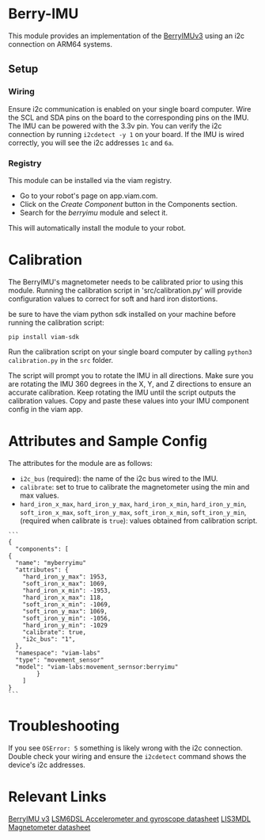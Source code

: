 # Berry-IMU
This module provides an implementation of the [BerryIMUv3](https://ozzmaker.com/product/berryimu-accelerometer-gyroscope-magnetometer-barometricaltitude-sensor/) using an i2c connection on ARM64 systems.

## Setup

###  Wiring
Ensure i2c communication is enabled on your single board computer. Wire the SCL and SDA pins on the board to the corresponding pins on the IMU. 
The IMU can be powered with the 3.3v pin. You can verify the i2c connection by running `i2cdetect -y 1` on your board. If the IMU is wired correctly, you will see 
the i2c addresses `1c` and `6a`. 

### Registry
This module can be installed via the viam registry. 

- Go to your robot's page on app.viam.com.
- Click on the *Create Component* button in the Components section.
- Search for the *berryimu* module and select it. 

This will automatically install the module to your robot.


# Calibration
The BerryIMU's magnetometer needs to be calibrated prior to using this module. Running the calibration script in 'src/calibration.py'
will provide configuration values to correct for soft and hard iron distortions. 

be sure to have the viam python sdk installed on your machine before running the calibration script:
```
pip install viam-sdk
```

Run the calibration script on your single board computer by calling `python3 calibration.py` in the `src` folder.

The script will prompt you to rotate the IMU in all directions. Make sure you are rotating the IMU 360 degrees in the X, Y, and Z directions 
to ensure an accurate calibration. Keep rotating the IMU until the script outputs the calibration values. Copy and paste these values into your
IMU component config in the viam app.

# Attributes and Sample Config 
The attributes for the module are as follows:
   - `i2c_bus` (required): the name of the i2c bus wired to the IMU.
   - `calibrate`: set to true to calibrate the magnetometer using the min and max values.
   - `hard_iron_x_max`, `hard_iron_y_max`, `hard_iron_x_min`, `hard_iron_y_min`, `soft_iron_x_max`, `soft_iron_y_max`, `soft_iron_x_min`, `soft_iron_y_min`, (required when calibrate is `true`): values obtained from
    calibration script.

    ```
    {
      "components": [
    {
      "name": "myberryimu"
      "attributes": {
        "hard_iron_y_max": 1953,
        "soft_iron_x_max": 1069,
        "hard_iron_x_min": -1953,
        "hard_iron_x_max": 118,
        "soft_iron_x_min": -1069,
        "soft_iron_y_max": 1069,
        "soft_iron_y_min": -1056,
        "hard_iron_y_min": -1029
        "calibrate": true,
        "i2c_bus": "1",
      },
      "namespace": "viam-labs"
      "type": "movement_sensor"
      "model": "viam-labs:movement_sernsor:berryimu"
            }
        ]
    }
    ```

# Troubleshooting
If you see `OSError: 5` something is likely wrong with the i2c connection. Double check your wiring and ensure the `i2cdetect` command shows
the device's i2c addresses.

# Relevant Links
[BerryIMU v3](https://ozzmaker.com/product/berryimu-accelerometer-gyroscope-magnetometer-barometricaltitude-sensor/)
[LSM6DSL Accelerometer and gyroscope datasheet](https://ozzmaker.com/wp-content/uploads/2020/08/lsm6dsl-datasheet.pdf)
[LIS3MDL Magnetometer datasheet](https://ozzmaker.com/wp-content/uploads/2020/08/lis3mdl.pdf)


